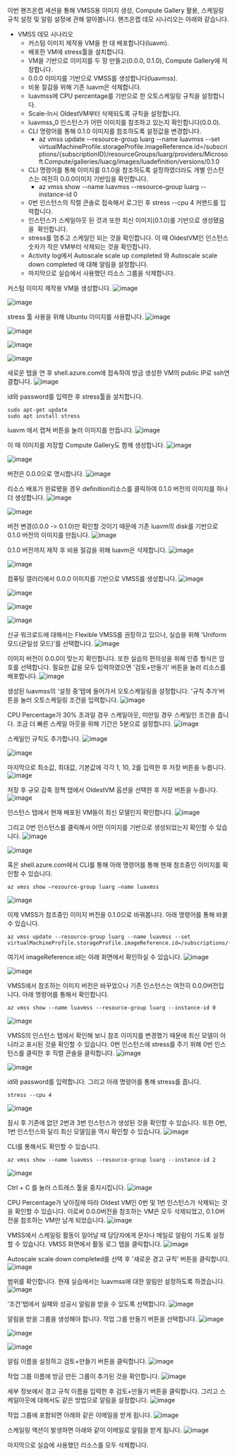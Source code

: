 이번 핸즈온랩 세션을 통해 VMSS용 이미지 생성, Compute Gallery 활용, 스케일링 규칙 설정 및 알림 설정에 관해 알아봅니다. 핸즈온랩 데모 시나리오는 아래와 같습니다.

-   VMSS 데모 시나리오
    -   커스텀 이미지 제작용 VM을 한 대 배포합니다(luavm).
    -   배포한 VM에 stress툴을 설치합니다.
    -   VM을 기반으로 이미지를 두 장 만들고(0.0.0, 0.1.0), Compute Gallery에 저장합니다.
    -   0.0.0 이미지를 기반으로 VMSS를 생성합니다(luavmss).
    -   비용 절감을 위해 기존 luavm은 삭제합니다.
    -   luavmss에 CPU percentage를 기반으로 한 오토스케일링 규칙을 설정합니다.
    -   Scale-In시 OldestVM부터 삭제되도록 규칙을 설정합니다.
    -   luavmss\_0 인스턴스가 어떤 이미지를 참조하고 있는지 확인합니다(0.0.0).
    -   CLI 명령어를 통해 0.1.0 이미지를 참조하도록 설정값을 변경합니다.
        -   az vmss update --resource-group luarg --name luavmss --set virtualMachineProfile.storageProfile.imageReference.id=/subscriptions/{subscriptionID}/resourceGroups/luarg/providers/Microsoft.Compute/galleries/luacg/images/luadefinition/versions/0.1.0
    -   CLI 명령어를 통해 이미지를 0.1.0을 참조하도록 설정하였더라도 개별 인스턴스는 여전히 0.0.0이미지 기반임을 확인합니다.
        -   az vmss show --name luavmss --resource-group luarg --instance-id 0
    -   0번 인스턴스의 직렬 콘솔로 접속해서 로그인 후 stress --cpu 4 커맨드를 입력합니다.
    -   인스턴스가 스케일아웃 된 것과 또한 최신 이미지(0.1.0)를 기반으로 생성됐음을  확인합니다.
    -   stress를 멈추고 스케일인 되는 것을 확인합니다. 이 때 OldestVM인 인스턴스 숫자가 작은 VM부터 삭제되는 것을 확인합니다.
    -   Activity log에서 Autoscale scale up completed 와 Autoscale scale down completed 에 대해 알림을 설정합니다.
    -   마지막으로 실습에서 사용했던 리소스 그룹을 삭제합니다.



커스텀 이미지 제작용 VM을 생성합니다. 
![image](https://user-images.githubusercontent.com/102738814/216808780-bbdc5c77-72d3-454b-bf74-a040c83bf14e.png)

![image](https://user-images.githubusercontent.com/102738814/216808872-ad420661-980c-439e-8a1f-b25068b61566.png)

stress 툴 사용을 위해 Ubuntu 이미지를 사용합니다.
![image](https://user-images.githubusercontent.com/102738814/216808891-e8f52771-33c4-4a16-9393-d28c029567f7.png)

![image](https://user-images.githubusercontent.com/102738814/216808901-68c63395-df01-45f8-89a3-45323b4a1312.png)

![image](https://user-images.githubusercontent.com/102738814/216808999-d776db87-4b9c-4dcd-ac63-fbe02ab28011.png)

![image](https://user-images.githubusercontent.com/102738814/216809017-7ad51d41-efac-4bf0-b8fc-df6520d2f9b1.png)

새로운 탭을 연 후 shell.azure.com에 접속하여 방금 생성한 VM의 public IP로 ssh연결합니다.
![image](https://user-images.githubusercontent.com/102738814/216809023-de0db236-4bf0-4453-930d-494efd64efb7.png)

id와 password를 입력한 후 stress툴을 설치합니다.

```
sudo apt-get update
sudo apt install stress
```
luavm 에서 캡쳐 버튼을 눌러 이미지를 만듭니다.
![image](https://user-images.githubusercontent.com/102738814/216809145-1fe4bd79-7445-480f-a981-e3167de5af9e.png)

이 때 이미지를 저장할 Compute Gallery도 함께 생성합니다.
![image](https://user-images.githubusercontent.com/102738814/216809156-b571b836-3b29-49ed-ae5f-fbf99e4af627.png)

![image](https://user-images.githubusercontent.com/102738814/216809162-fa6618bd-6559-4027-9401-872ec06e406d.png)

버전은 0.0.0으로 명시합니다.
![image](https://user-images.githubusercontent.com/102738814/216809165-0dd6d69c-7e93-409c-b46b-2d1c8668e089.png)

리소스 배포가 완료됐을 경우 definition리소스를 클릭하여 0.1.0 버전의 이미지를 하나 더 생성합니다.
![image](https://user-images.githubusercontent.com/102738814/216809170-ecf06a9d-fdb1-4c1c-b58f-4bde17c96722.png)

![image](https://user-images.githubusercontent.com/102738814/216809175-e3106871-3a71-45b0-8e45-ab2b25d397c3.png)

버전 변경(0.0.0 -> 0.1.0)만 확인할 것이기 때문에 기존 luavm의 disk를 기반으로 0.1.0 버전의 이미지를 만듭니다.
![image](https://user-images.githubusercontent.com/102738814/216809179-e9f0474c-eae6-4226-9a3c-6341db1b8fc6.png)

0.1.0 버전까지 제작 후 비용 절감을 위해 luavm은 삭제합니다.
![image](https://user-images.githubusercontent.com/102738814/216809182-0123045f-6d25-4b19-99b4-39b9cda592e0.png)


![image](https://user-images.githubusercontent.com/102738814/216809185-f80cba8a-38e2-40d3-9142-e54de5288671.png)

컴퓨팅 갤러리에서 0.0.0 이미지를 기반으로 VMSS를 생성합니다.
![image](https://user-images.githubusercontent.com/102738814/216809188-3d115356-40ec-40be-b7c0-cbf837238b60.png)

![image](https://user-images.githubusercontent.com/102738814/216809191-d331e813-49ba-4fb4-a338-d76488a99928.png)

![image](https://user-images.githubusercontent.com/102738814/216809197-f6e651c6-db9e-4bab-a418-1a0fde5ce5ab.png)

![image](https://user-images.githubusercontent.com/102738814/216809250-b66d203a-1081-40bd-afd9-32f7c0ba6842.png)

신규 워크로드에 대해서는 Flexible VMSS를 권장하고 있으나, 실습을 위해 'Uniform 모드(균일성 모드)'를 선택합니다.
![image](https://user-images.githubusercontent.com/102738814/216809259-24b9ef2f-7658-4edb-a586-8d6dc468897e.png)

이미지 버전이 0.0.0이 맞는지 확인합니다. 또한 실습의 편의성을 위해 인증 형식은 암호를 선택합니다. 필요한 값을 모두 입력하였으면 '검토+만들기' 버튼을 눌러 리소스를 배포합니다.
![image](https://user-images.githubusercontent.com/102738814/216809264-0f61f4c1-dc0e-4dd5-a2b2-b9db16bfa60d.png)

생성된 luavmss의 '설정 중'탭에 들어가서 오토스케일링을 설정합니다. '규칙 추가'버튼을 눌러 오토스케일링 조건을 입력합니다. 
![image](https://user-images.githubusercontent.com/102738814/216809266-f73e7491-134c-434b-8317-9ba1b372ec1b.png)

CPU Percentage가 30% 초과일 경우 스케일아웃, 미만일 경우 스케일인 조건을 줍니다. 조금 더 빠른 스케일 아웃을 위해 기간은 5분으로 설정합니다.
![image](https://user-images.githubusercontent.com/102738814/216809271-8d51ff4a-ec64-42e6-844d-97e76ca89572.png)

스케일인 규칙도 추가합니다.
![image](https://user-images.githubusercontent.com/102738814/216809277-2cfc561a-15b8-41a0-b67e-bde12b0dadbd.png)


![image](https://user-images.githubusercontent.com/102738814/216809287-445341fb-6451-4ebb-bc82-d1eab86e12b0.png)

마지막으로 최소값, 최대값, 기본값에 각각 1, 10, 2를 입력한 후 저장 버튼을 누릅니다.
![image](https://user-images.githubusercontent.com/102738814/216809293-79830e81-f74c-4aac-a3c4-23a7f9ee14be.png)

저장 후 규모 감축 정책 탭에서 OldestVM 옵션을 선택한 후 저장 버튼을 누릅니다.
![image](https://user-images.githubusercontent.com/102738814/216810025-380dacca-e433-459f-b74d-c72a03a92c19.png)

인스턴스 탭에서 현재 배포된 VM들이 최신 모델인지 확인합니다. 
![image](https://user-images.githubusercontent.com/102738814/216810031-91c490c6-4a5d-431b-a279-25e9f57281cb.png)

그리고 0번 인스턴스를 클릭해서 어떤 이미지를 기반으로 생성되었는지 확인할 수 있습니다.
![image](https://user-images.githubusercontent.com/102738814/216810034-24dc9c19-8b44-419c-99fd-298a72ccdaab.png)

![image](https://user-images.githubusercontent.com/102738814/216810036-32706700-edcc-456e-94b0-8b95ab39a3bb.png)

혹은 shell.azure.com에서 CLI를 통해 아래 명령어를 통해 현재 참조중인 이미지를 확인할 수 있습니다.
```
az vmss show –resource-group luarg –name luavmss

```
![image](https://user-images.githubusercontent.com/102738814/216810044-2ec78596-d4ab-4336-90fd-0b1453d1f906.png)

이제 VMSS가 참조중인 이미지 버전을 0.1.0으로 바꿔봅니다. 아래 명령어를 통해 바꿀 수 있습니다. 
```
az vmss update --resource-group luarg --name luavmss --set virtualMachineProfile.storageProfile.imageReference.id=/subscriptions/{yourAzureSubscriptionID}/luarg/providers/Microsoft.Compute/galleries/luacg/images/luadefinition/versions/0.1.0

```

여기서 imageReference.id는 아래 화면에서 확인하실 수 있습니다.
![image](https://user-images.githubusercontent.com/102738814/216854824-08aa9f7c-6b20-45db-86f0-74de5229074f.png)

![image](https://user-images.githubusercontent.com/102738814/216810046-02359b1e-ffad-4263-ae0c-eabeb6fab300.png)

VMSS에서 참조하는 이미지 버전은 바꾸었으나 기존 인스턴스는 여전히 0.0.0버전입니다. 아래 명령어를 통해서 확인합니다.
```
az vmss show --name luavmss --resource-group luarg --instance-id 0

```
![image](https://user-images.githubusercontent.com/102738814/216810048-0d0953fe-21ec-4353-a615-32b3c1f439e7.png)

VMSS의 인스턴스 탭에서 확인해 보니 참조 이미지를 변경했기 때문에 최신 모델이 아니라고 표시된 것을 확인할 수 있습니다. 0번 인스턴스에 stress를 주기 위해 0번 인스턴스를 클릭한 후 직렬 콘솔을 클릭합니다.
![image](https://user-images.githubusercontent.com/102738814/216810051-0f17fadf-73db-4a50-a92b-5b28bb114e15.png)


![image](https://user-images.githubusercontent.com/102738814/216810056-fb7ee772-5e5f-4c68-b4bd-3cc7835645b2.png)

id와 password를 입력합니다. 그리고 아래 명령어를 통해 stress를 줍니다.
```
stress --cpu 4
```
![image](https://user-images.githubusercontent.com/102738814/216810058-db7222e2-ef36-4b13-9b46-ca9bb52e2698.png)

잠시 후 기존에 없던 2번과 3번 인스턴스가 생성된 것을 확인할 수 있습니다. 또한 0번, 1번 인스턴스와 달리 최신 모델임을 역시 확인할 수 있습니다.
![image](https://user-images.githubusercontent.com/102738814/216810061-bcd77990-9ae7-4035-9dc4-e72cf2d8e63a.png)

CLI를 통해서도 확인할 수 있습니다.
```
az vmss show --name luavmss --resource-group luarg --instance-id 2
```
![image](https://user-images.githubusercontent.com/102738814/216810064-95c831ea-d70b-478a-a426-226ec310f20f.png)

Ctrl + C 를 눌러 스트레스 툴을 중지시킵니다.
![image](https://user-images.githubusercontent.com/102738814/216810067-3454d877-cd9d-4756-957b-20d429b27b35.png)

CPU Percentage가 낮아짐에 따라 Oldest VM인 0번 및 1번 인스턴스가 삭제되는 것을 확인할 수 있습니다. 이로써 0.0.0버전을 참조하는 VM은 모두 삭제되었고, 0.1.0버전을 참조하는 VM만 남게 되었습니다.
![image](https://user-images.githubusercontent.com/102738814/216810071-f0e1f4d6-48d5-4adc-8839-8c56ee5e384f.png)

VMSS에서 스케일링 활동이 일어날 때 담당자에게 문자나 메일로 알람이 가도록 설정할 수 있습니다. VMSS 화면에서 활동 로그 탭을 클릭합니다.
![image](https://user-images.githubusercontent.com/102738814/216810081-5b1df4f9-8025-4060-ba8e-28ec963f27d3.png)

Autoscale scale down completed를 선택 후 '새로운 경고 규칙' 버튼을 클릭합니다.
![image](https://user-images.githubusercontent.com/102738814/216810088-de10113d-b9b4-4c2f-9369-10c873148468.png)

범위를 확인합니다. 현재 실습에서는 luavmss에 대한 알림만 설정하도록 하겠습니다.
![image](https://user-images.githubusercontent.com/102738814/216810095-567a46e7-0e2d-4625-be2f-07d2af67a374.png)

'조건'탭에서 실패와 성공시 알림을 받을 수 있도록 선택합니다.
![image](https://user-images.githubusercontent.com/102738814/216810098-b0ed74db-b757-44dc-91c5-efe42307092d.png)

알림을 받을 그룹을 생성해야 합니다. 작업 그룹 만들기 버튼을 선택합니다. 
![image](https://user-images.githubusercontent.com/102738814/216810103-cf226f95-af05-4387-9161-e62fcd11421d.png)


![image](https://user-images.githubusercontent.com/102738814/216810106-9a4ebc02-0323-4358-955e-93922d22c1d5.png)

![image](https://user-images.githubusercontent.com/102738814/216810108-ad43a10f-57f6-4ef8-9731-5403f3be9ef7.png)

알림 이름을 설정하고 검토+만들기 버튼을 클릭합니다.
![image](https://user-images.githubusercontent.com/102738814/216810112-63c2c290-6ef1-4bb7-8e07-dd06433707ac.png)

작업 그룹 이름에 방금 만든 그룹이 추가된 것을 확인합니다.
![image](https://user-images.githubusercontent.com/102738814/216810113-eb3ff486-0e49-4c2e-a7f6-041a502fa612.png)

세부 정보에서 경고 규칙 이름을 입력한 후 검토+만들기 버튼을 클릭합니다. 그리고 스케일아웃에 대해서도 같은 방법으로 알림을 설정합니다.
![image](https://user-images.githubusercontent.com/102738814/216810115-ed8fc66e-d9c9-4d84-bb47-9cff69dd2b82.png)

작업 그룹에 포함되면 아래와 같은 이메일을 받게 됩니다.
![image](https://user-images.githubusercontent.com/102738814/216810118-43ff610e-4645-4472-8711-f23adf950b17.png)

스케일링 액션이 발생하면 아래와 같이 이메일로 알림을 받게 됩니다.
![image](https://user-images.githubusercontent.com/102738814/216810120-436b91f2-93b9-46b5-9da7-787d1250dbd0.png)

마지막으로 실습에 사용했던 리소스를 모두 삭제합니다.












